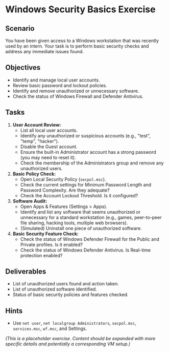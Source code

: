 # Windows Security Basics Exercise

## Scenario

You have been given access to a Windows workstation that was recently used by an intern. Your task is to perform basic security checks and address any immediate issues found.

## Objectives

-   Identify and manage local user accounts.
-   Review basic password and lockout policies.
-   Identify and remove unauthorized or unnecessary software.
-   Check the status of Windows Firewall and Defender Antivirus.

## Tasks

1.  **User Account Review:**
    *   List all local user accounts.
    *   Identify any unauthorized or suspicious accounts (e.g., "test", "temp", "hacker").
    *   Disable the Guest account.
    *   Ensure the built-in Administrator account has a strong password (you may need to reset it).
    *   Check the membership of the Administrators group and remove any unauthorized users.
2.  **Basic Policy Check:**
    *   Open Local Security Policy (`secpol.msc`).
    *   Check the current settings for Minimum Password Length and Password Complexity. Are they adequate?
    *   Check the Account Lockout Threshold. Is it configured?
3.  **Software Audit:**
    *   Open Apps & Features (Settings > Apps).
    *   Identify and list any software that seems unauthorized or unnecessary for a standard workstation (e.g., games, peer-to-peer file sharing, hacking tools, multiple web browsers).
    *   (Simulated) Uninstall one piece of unauthorized software.
4.  **Basic Security Feature Check:**
    *   Check the status of Windows Defender Firewall for the Public and Private profiles. Is it enabled?
    *   Check the status of Windows Defender Antivirus. Is Real-time protection enabled?

## Deliverables

-   List of unauthorized users found and action taken.
-   List of unauthorized software identified.
-   Status of basic security policies and features checked.

## Hints

-   Use `net user`, `net localgroup Administrators`, `secpol.msc`, `services.msc`, `wf.msc`, and Settings.

*(This is a placeholder exercise. Content should be expanded with more specific details and potentially a corresponding VM setup.)*

